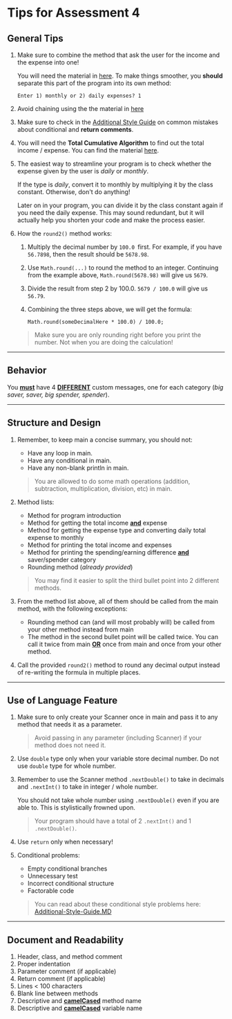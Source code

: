 # Tips for Assessment 4

## General Tips

1. Make sure to combine the method that ask the user for the income and the expense into one!

   You will need the material in [here](Parameter-Application.MD). To make things smoother, you **should** separate this part of the program into its own method:

   ```
   Enter 1) monthly or 2) daily expenses? 1
   ```

2. Avoid chaining using the the material in [here](Return-Application.MD)

3. Make sure to check in the [Additional Style Guide](Additional-Style-Guide.MD) on common mistakes about conditional and **return comments**.

4. You will need the **Total Cumulative Algorithm** to find out the total income / expense. You can find the material [here](Cumulative-Algorithm.MD).

5. The easiest way to streamline your program is to check whether the expense given by the user is _daily_ or _monthly_.

   If the type is _daily_, convert it to monthly by multiplying it by the class constant. Otherwise, don't do anything!

   Later on in your program, you can divide it by the class constant again if you need the daily expense. This may sound redundant, but it will actually help you shorten your code and make the process easier.

6. How the `round2()` method works:

   1. Multiply the decimal number by `100.0 `first. For example, if you have `56.7898`, then the result should be `5678.98`.

   2. Use `Math.round(...)` to round the method to an integer. Continuing from the example above, `Math.round(5678.98)` will give us `5679`.

   3. Divide the result from step 2 by 100.0. `5679 / 100.0` will give us `56.79`.

   4. Combining the three steps above, we will get the formula:
      ```
      Math.round(someDecimalHere * 100.0) / 100.0;
      ```

   > Make sure you are only rounding right before you print the number. Not when you are doing the calculation!

---

## Behavior

You <u>**must**</u> have 4 <u>**DIFFERENT**</u> custom messages, one for each category (_big saver, saver, big spender, spender_).

---

## Structure and Design

1. Remember, to keep main a concise summary, you should not:

   - Have any loop in main.
   - Have any conditional in main.
   - Have any non-blank println in main.

   > You are allowed to do some math operations (addition, subtraction, multiplication, division, etc) in main.

2. Method lists:

   - Method for program introduction
   - Method for getting the total income <u>**and**</u> expense
   - Method for getting the expense type and converting daily total expense to monthly
   - Method for printing the total income and expenses
   - Method for printing the spending/earning difference <u>**and**</u> saver/spender category
   - Rounding method (_already provided_)

   > You may find it easier to split the third bullet point into 2 different methods.

3. From the method list above, all of them should be called from the main method, with the following exceptions:

   - Rounding method can (and will most probably will) be called from your other method instead from main
   - The method in the second bullet point will be called twice. You can call it twice from main <u>**OR**</u> once from main and once from your other method.

4. Call the provided `round2()` method to round any decimal output instead of re-writing the formula in multiple places.

---

## Use of Language Feature

1. Make sure to only create your Scanner once in main and pass it to any method that needs it as a parameter.

   > Avoid passing in any parameter (including Scanner) if your method does not need it.

2. Use `double` type only when your variable store decimal number. Do not use `double` type for whole number.

3. Remember to use the Scanner method `.nextDouble()` to take in decimals and `.nextInt()` to take in integer / whole number.

   You should not take whole number using `.nextDouble()` even if you are able to. This is stylistically frowned upon.

   > Your program should have a total of 2 `.nextInt()` and 1 `.nextDouble()`.

4. Use `return` only when necessary!
5. Conditional problems:

   - Empty conditional branches
   - Unnecessary test
   - Incorrect conditional structure
   - Factorable code

   > You can read about these conditional style problems here: [Additional-Style-Guide.MD](/Additional-Style-Guide.MD)

---

## Document and Readability

1. Header, class, and method comment
2. Proper indentation
3. Parameter comment (if applicable)
4. Return comment (if applicable)
5. Lines < 100 characters
6. Blank line between methods
7. Descriptive and <u>**camelCased**</u> method name
8. Descriptive and <u>**camelCased**</u> variable name
